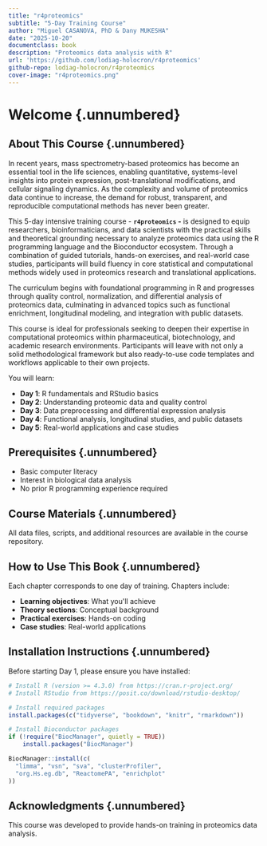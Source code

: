 ```yaml
---
title: "r4proteomics"
subtitle: "5-Day Training Course"
author: "Miguel CASANOVA, PhD & Dany MUKESHA"
date: "2025-10-20"
documentclass: book
description: "Proteomics data analysis with R"
url: 'https://github.com/lodiag-holocron/r4proteomics'
github-repo: lodiag-holocron/r4proteomics
cover-image: "r4proteomics.png"
---
```


# Welcome {.unnumbered}



## About This Course {.unnumbered}

In recent years, mass spectrometry-based proteomics has become an essential tool in the life sciences, enabling quantitative, systems-level insights into protein expression, post-translational modifications, and cellular signaling dynamics. As the complexity and volume of proteomics data continue to increase, the demand for robust, transparent, and reproducible computational methods has never been greater.

This 5-day intensive training course - **`r4proteomics` -** is designed to equip researchers, bioinformaticians, and data scientists with the practical skills and theoretical grounding necessary to analyze proteomics data using the R programming language and the Bioconductor ecosystem. Through a combination of guided tutorials, hands-on exercises, and real-world case studies, participants will build fluency in core statistical and computational methods widely used in proteomics research and translational applications.

The curriculum begins with foundational programming in R and progresses through quality control, normalization, and differential analysis of proteomics data, culminating in advanced topics such as functional enrichment, longitudinal modeling, and integration with public datasets.

This course is ideal for professionals seeking to deepen their expertise in computational proteomics within pharmaceutical, biotechnology, and academic research environments. Participants will leave with not only a solid methodological framework but also ready-to-use code templates and workflows applicable to their own projects.

You will learn:

-   **Day 1**: R fundamentals and RStudio basics
-   **Day 2**: Understanding proteomic data and quality control
-   **Day 3**: Data preprocessing and differential expression analysis
-   **Day 4**: Functional analysis, longitudinal studies, and public datasets
-   **Day 5**: Real-world applications and case studies

## Prerequisites {.unnumbered}

-   Basic computer literacy
-   Interest in biological data analysis
-   No prior R programming experience required

## Course Materials {.unnumbered}

All data files, scripts, and additional resources are available in the course repository.

## How to Use This Book {.unnumbered}

Each chapter corresponds to one day of training. Chapters include:

-   **Learning objectives**: What you'll achieve
-   **Theory sections**: Conceptual background
-   **Practical exercises**: Hands-on coding
-   **Case studies**: Real-world applications

## Installation Instructions {.unnumbered}

Before starting Day 1, please ensure you have installed:


``` r
# Install R (version >= 4.3.0) from https://cran.r-project.org/
# Install RStudio from https://posit.co/download/rstudio-desktop/

# Install required packages
install.packages(c("tidyverse", "bookdown", "knitr", "rmarkdown"))

# Install Bioconductor packages
if (!require("BiocManager", quietly = TRUE))
    install.packages("BiocManager")

BiocManager::install(c(
  "limma", "vsn", "sva", "clusterProfiler",
  "org.Hs.eg.db", "ReactomePA", "enrichplot"
))
```

## Acknowledgments {.unnumbered}

This course was developed to provide hands-on training in proteomics data analysis.



